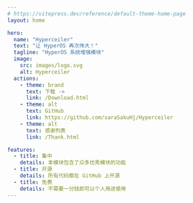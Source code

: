 ```yaml
---
# https://vitepress.dev/reference/default-theme-home-page
layout: home

hero:
  name: "Hyperceiler"
  text: "让 HyperOS 再次伟大！"
  tagline: "HyperOS 系统增强模块"
  image:
    src: images/logo.svg
    alt: Hyperceiler
  actions:
    - theme: brand
      text: 下载 ->
      link: /Download.html
    - theme: alt
      text: GitHub
      link: https://github.com/saraSakuHj/Hyperceiler
    - theme: alt
      text: 感谢列表
      link: /Thank.html

features:
  - title: 集中
    details: 本模块包含了众多优秀模块的功能
  - title: 开源
    details: 所有代码都在 GitHub 上开源
  - title: 免费
    details: 不需要一分钱即可以个人用途使用
---
```


